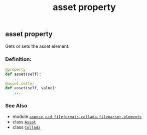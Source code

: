 ﻿---
title: asset property
second_title: Aspose.CAD for Python via .NET API References
description: 
type: docs
weight: 30
url: /python-net/aspose.cad.fileformats.collada.fileparser.elements/collada/asset/
is_root: false
---

## asset property


Gets or sets the asset element.
### Definition:
```python
@property
def asset(self):
    ...
@asset.setter
def asset(self, value):
    ...
```

### See Also
* module [`aspose.cad.fileformats.collada.fileparser.elements`](../../)
* class [`Asset`](/cad/python-net/aspose.cad.fileformats.collada.fileparser.elements/asset)
* class [`Collada`](/cad/python-net/aspose.cad.fileformats.collada.fileparser.elements/collada)
